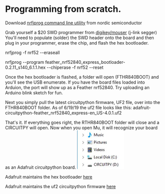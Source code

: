 # Programming from scratch.

Download [nrfjprog command line utility](https://www.nordicsemi.com/?sc_itemid=%7B56868165-9553-444D-AA57-15BDE1BF6B49%7D) from nordic semiconductor

Grab yourself a $20 SWD programmer from [digikey/mouser](https://www.mouser.com/ProductDetail/943-8.08.91) (j-link segger)
You'll need to populate (solder) the SWD header onto the board and then plug in your programmer, erase the chip, and flash the hex bootloader.

nrfjprog -f nrf52 --eraseall

nrfjprog --program feather_nrf52840_express_bootloader-0.2.11_s140_6.1.1.hex --chiperase -f nrf52 --reset

Once the hex bootloader is flashed, a folder will open (FTHR840BOOT) and you'll see the USB enumerate. If you have the board files loaded into Arduion, the port will show up as a Feather nrf52840.  Try uploading an Arduino blink sketch for fun.

Next you simply pull the latest circuitpython firmware, UF2 file, over into the FTHR840BOOT folder. As of 6/19/19 the uf2 file looks like this:
adafruit-circuitpython-feather_nrf52840_express-en_US-4.0.1.uf2

That's it. If everything goes right, the RTHR840BOOT folder will close and a CIRCUITPY will open. Now when you open Mu, it will recognize your board as an Adafruit circuitpython board.
![](https://github.com/hydronics2/Teardown-2019/blob/master/programming/firmware/CIRCUITPY.JPG)

Adafruit maintains the hex bootloader [here](https://github.com/adafruit/Adafruit_nRF52_Bootloader/releases)

Adafruit maintains the uf2 circuitpython firmware [here](https://github.com/adafruit/circuitpython/releases)
